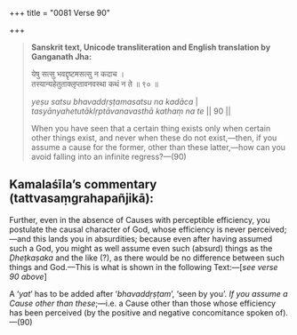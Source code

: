 +++
title = "0081 Verse 90"

+++
> **Sanskrit text, Unicode transliteration and English translation by Ganganath Jha:** 
>
> येषु सत्सु भवद्दृष्टमसत्सु न कदाच ।  
> तस्यान्यहेतुताक्लृप्तावनवस्था कथं न ते ॥ ९० ॥ 
>
> *yeṣu satsu bhavaddṛṣṭamasatsu na kadāca* \|  
> *tasyānyahetutāklṛptāvanavasthā kathaṃ na te* \|\| 90 \|\| 
>
> When you have seen that a certain thing exists only when certain other things exist, and never when these do not exist,—then, if you assume a cause for the former, other than these latter,—how can you avoid falling into an infinite regress?—(90)



## Kamalaśīla’s commentary (tattvasaṃgrahapañjikā):

Further, even in the absence of Causes with perceptible efficiency, you postulate the causal character of God, whose efficiency is never perceived;—and this lands you in absurdities; because even after having assumed such a God, you might as well assume even such (absurd) things as the *Ḍheṭkaṣaka* and the like (?), as there would be no difference between such things and God.—This is what is shown in the following Text:—[*see verse 90 above*]

A ‘*yat*’ has to be added after ‘*bhavaddṛṣṭam*’, ‘seen by you’. *If you assume a Cause other than these*;—i.e. a Cause other than those whose efficiency has been perceived (by the positive and negative concomitance spoken of).—(90)


